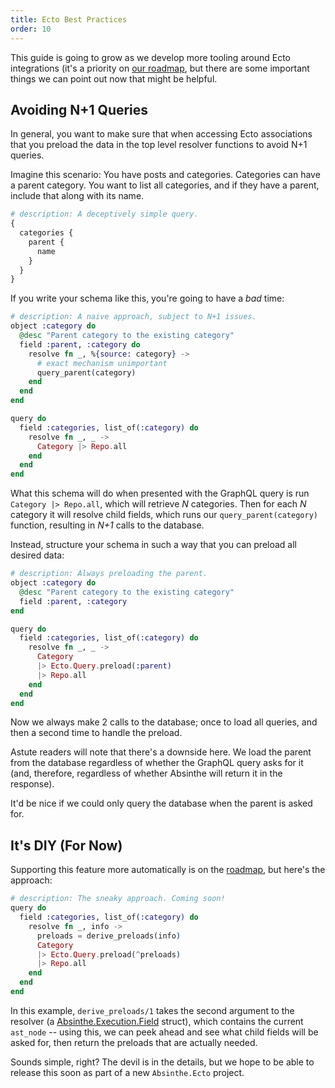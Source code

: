 ```yaml
---
title: Ecto Best Practices
order: 10
---
```


This guide is going to grow as we develop more tooling around Ecto integrations
(it's a priority on [our roadmap](/roadmap), but there are some important things
we can point out now that might be helpful.

## Avoiding N+1 Queries

In general, you want to make sure that when accessing Ecto associations that you
preload the data in the top level resolver functions to avoid N+1 queries.

Imagine this scenario: You have posts and categories. Categories can have a
parent category. You want to list all categories, and if they have a parent,
include that along with its name.

```graphql
# description: A deceptively simple query.
{
  categories {
    parent {
      name
    }
  }
}
```

If you write your schema like this, you're going to have a _bad_ time:

```elixir
# description: A naive approach, subject to N+1 issues.
object :category do
  @desc "Parent category to the existing category"
  field :parent, :category do
    resolve fn _, %{source: category} ->
      # exact mechanism unimportant
      query_parent(category)
    end
  end
end

query do
  field :categories, list_of(:category) do
    resolve fn _, _ ->
      Category |> Repo.all
    end
  end
end
```

What this schema will do when presented with the GraphQL query is
run `Category |> Repo.all`, which will retrieve _N_ categories. Then for each
_N_ category it will resolve child fields, which runs our `query_parent(category)`
function, resulting in _N+1_ calls to the database.

Instead, structure your schema in such a way that you can preload all desired
data:

```elixir
# description: Always preloading the parent.
object :category do
  @desc "Parent category to the existing category"
  field :parent, :category
end

query do
  field :categories, list_of(:category) do
    resolve fn _, _ ->
      Category
      |> Ecto.Query.preload(:parent)
      |> Repo.all
    end
  end
end
```

Now we always make 2 calls to the database; once to load all queries, and then
a second time to handle the preload.

Astute readers will note that there's a downside here. We load the parent from
the database regardless of whether the GraphQL query asks for it (and,
therefore, regardless of whether Absinthe will return it in the response).

It'd be nice if we could only query the database when the parent is asked for.

## It's DIY (For Now)

Supporting this feature more automatically is on the [roadmap](/roadmap), but
here's the approach:

```elixir
# description: The sneaky approach. Coming soon!
query do
  field :categories, list_of(:category) do
    resolve fn _, info ->
      preloads = derive_preloads(info)
      Category
      |> Ecto.Query.preload(^preloads)
      |> Repo.all
    end
  end
end
```

In this example, `derive_preloads/1` takes the second argument to the resolver
(a [Absinthe.Execution.Field](https://hexdocs.pm/absinthe/Absinthe.Execution.Field.html)
struct), which contains the current `ast_node` -- using this, we can peek ahead
and see what child fields will be asked for, then return the preloads that are
actually needed.

Sounds simple, right? The devil is in the details, but we hope to be able to
release this soon as part of a new `Absinthe.Ecto` project.
